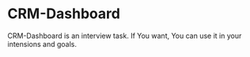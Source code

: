 # CRM-Dashboard


CRM-Dashboard is an interview task. If You want, You can use it in your intensions and goals.
